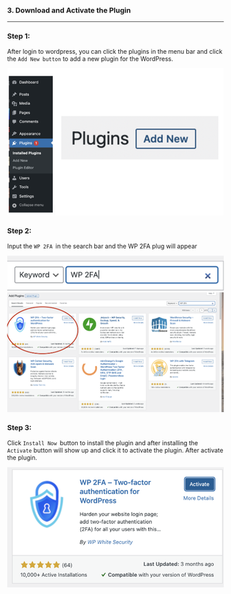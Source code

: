 ### **3. Download and Activate the Plugin**
---
### **Step 1:** 
After login to wordpress, you can click the plugins in the menu bar and click the `Add New button` to add a new plugin for the WordPress.

![Image](./assets/2FA_WordpressLeftBar.png)
### **Step 2:**
Input the `WP 2FA `in the search bar and the WP 2FA plug will appear

![Image](./assets/Searching.png)
![Image](./assets/AfterSearch.png)
### **Step 3:**
Click `Install Now `button to install the plugin and after installing the `Activate` button will show up and click it to activate the plugin. After activate the plugin.

![Image](./assets/Activate.png)
